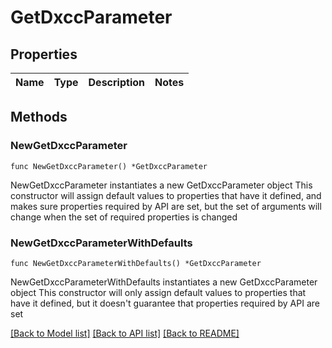 # GetDxccParameter

## Properties

| Name | Type | Description | Notes |
| ---- | ---- | ----------- | ----- |

## Methods

### NewGetDxccParameter

`func NewGetDxccParameter() *GetDxccParameter`

NewGetDxccParameter instantiates a new GetDxccParameter object This constructor
will assign default values to properties that have it defined, and makes sure
properties required by API are set, but the set of arguments will change when
the set of required properties is changed

### NewGetDxccParameterWithDefaults

`func NewGetDxccParameterWithDefaults() *GetDxccParameter`

NewGetDxccParameterWithDefaults instantiates a new GetDxccParameter object This
constructor will only assign default values to properties that have it defined,
but it doesn't guarantee that properties required by API are set

[[Back to Model list]](../README.md#documentation-for-models)
[[Back to API list]](../README.md#documentation-for-api-endpoints)
[[Back to README]](../README.md)
